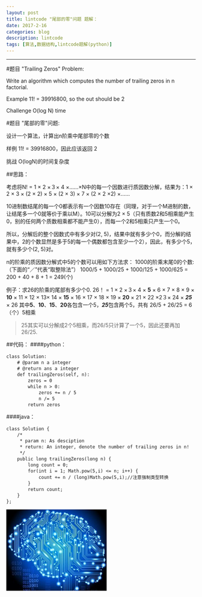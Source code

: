```yaml
---
layout: post
title: lintcode "尾部的零"问题 题解：
date: 2017-2-16
categories: blog
description: lintcode
tags: [算法,数据结构,lintcode题解(python)]
---
```

----------
#题目 "Trailing Zeros" Problem:

Write an algorithm which computes the number of trailing zeros in n factorial.

Example
11! = 39916800, so the out should be 2

Challenge 
O(log N) time


#题目 "尾部的零"问题:

设计一个算法，计算出n阶乘中尾部零的个数

样例
11! = 39916800，因此应该返回 2

挑战 
O(logN)的时间复杂度
 

##思路：

考虑将N! = 1 × 2 ×３× 4 ×……×N中的每一个因数进行质因数分解，结果为：1 × 2 × 3 × (2 × 2) × 5 × (2 × 3) × 7 × (2 × 2 ×2) ×…… 

10进制数结尾的每一个0都表示有一个因数10存在（同理，对于一个M进制的数，让结尾多一个0就等价于乘以M）。10可以分解为2 × 5（只有质数2和5相乘能产生0，别的任何两个质数相乘都不能产生0），而每一个2和5相乘只产生一个0。

所以，分解后的整个因数式中有多少对(2, 5)，结果中就有多少个0，而分解的结果中，2的个数显然是多于5的每一个偶数都包含至少一个2），因此，有多少个5，就有多少个(2, 5)对。

n的阶乘的质因数分解式中5的个数可以用如下方法求： 
    1000的阶乘末尾0的个数:
    （下面的“／”代表“取整除法”）
    1000/5 + 1000/25 + 1000/125 + 1000/625 
    = 200 + 40 + 8 + 1 
    = 249(个)

例子：求26的阶乘的尾部有多少个0. 
26！ = 1 × 2 ×３× 4 × **5** × 6 × 7 × 8 × 9 × **10** × 11 × 12 × 13× 14 × **15** × 16 × 17 × 18 × 19 × **20** × 21 × 22 ×2３× 24 × ***25*** × 26 
其中**5**、**10**、**15**、**20**各包含一个5，***25***包含两个5，共有 26/5 + 26/25 = 6（个）5相乘 
>25其实可以分解成2个5相乘，而26/5只计算了一个5，因此还要再加26/25.

##代码：
####python：
```
class Solution:
    # @param n a integer
    # @return ans a integer
    def trailingZeros(self, n):
        zeros = 0
        while n > 0:
            zeros += n / 5
            n /= 5
        return zeros
```

####java：
```
class Solution {
    /*
     * param n: As desciption
     * return: An integer, denote the number of trailing zeros in n!
     */
    public long trailingZeros(long n) {
        long count = 0;
        for(int i = 1; Math.pow(5,i) <= n; i++) {
            count += n / (long)Math.pow(5,i);//注意强制类型转换
        }
        return count;
    }
};
```
![](https://raw.githubusercontent.com/AlbertLZG/AlbertLZG.github.io/master/img/blog_logo.png)








